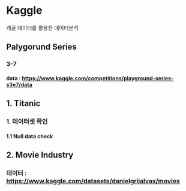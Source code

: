# Kaggle
캐글 데이터를 활용한 데이터분석

## Palygorund Series
### 3-7
#### data : https://www.kaggle.com/competitions/playground-series-s3e7/data

## 1. Titanic
### 1. 데이터셋 확인
#### 1.1 Null data check

## 2. Movie Industry
### 데이터 : https://www.kaggle.com/datasets/danielgrijalvas/movies
